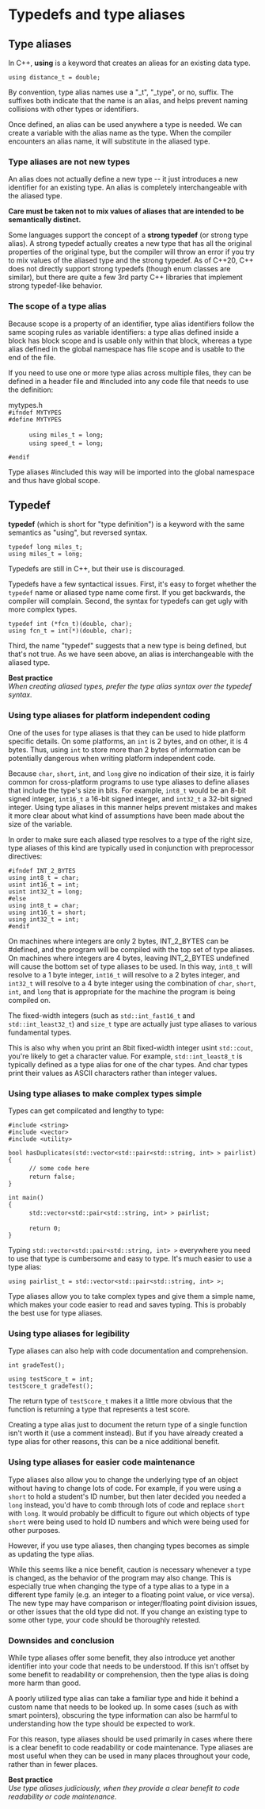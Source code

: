 # Typedefs and type aliases

## Type aliases

In C++, **using** is a keyword that creates an alieas for an existing data type.

` using distance_t = double; `  

By convention, type alias names use a "\_t", "\_type", or no, suffix. The suffixes both indicate that the name is an alias, and helps prevent naming collisions with other types or identifiers.

Once defined, an alias can be used anywhere a type is needed. We can create a variable with the alias name as the type. When the compiler encounters an alias name, it will substitute in the aliased type.

### Type aliases are not new types

An alias does not actually define a new type -- it just introduces a new identifier for an existing type. An alias is completely interchangeable with the aliased type.

**Care must be taken not to mix values of aliases that are intended to be semantically distinct.**

Some languages support the concept of a **strong typedef** (or strong type alias). A strong typedef actually creates a new type that has all the original properties of the original type, but the compiler will throw an error if you try to mix values of the aliased type and the strong typedef. As of C++20, C++ does not directly support strong typedefs (though enum classes are similar), but there are quite a few 3rd party C++ libraries that implement strong typedef-like behavior.

### The scope of a type alias

Because scope is a property of an identifier, type alias identifiers follow the same scoping rules as variable identifiers: a type alias defined inside a block has block scope and is usable only within that block, whereas a type alias defined in the global namespace has file scope and is usable to the end of the file.

If you need to use one or more type alias across multiple files, they can be defined in a header file and #included into any code file that needs to use the definition:

mytypes.h  
` #ifndef MYTYPES `  
` #define MYTYPES `  

&emsp;&emsp;&emsp;` using miles_t = long; `  
&emsp;&emsp;&emsp;` using speed_t = long; `  

` #endif `  

Type aliases #included this way will be imported into the global namespace and thus have global scope.


## Typedef

**typedef** (which is short for "type definition") is a keyword with the same semantics as "using", but reversed syntax.

` typedef long miles_t; `  
` using miles_t = long; `  

Typedefs are still in C++, but their use is discouraged.

Typedefs have a few syntactical issues. First, it's easy to forget whether the `typedef` name or aliased type name come first. If you get backwards, the compiler will complain. Second, the syntax for typedefs can get ugly with more complex types.

` typedef int (*fcn_t)(double, char); `  
` using fcn_t = int(*)(double, char); `  

Third, the name "typedef" suggests that a new type is being defined, but that's not true. As we have seen above, an alias is interchangeable with the aliased type.

**Best practice**<br/>
_When creating aliased types, prefer the type alias syntax over the typedef syntax._

### Using type aliases for platform independent coding

One of the uses for type aliases is that they can be used to hide platform specific details. On some platforms, an `int` is 2 bytes, and on other, it is 4 bytes. Thus, using `int` to store more than 2 bytes of information can be potentially dangerous when writing platform independent code.

Because `char`, `short`, `int`, and `long` give no indication of their size, it is fairly common for cross-platform programs to use type aliases to define aliases that include the type's size in bits. For example, `int8_t` would be an 8-bit signed integer, `int16_t` a 16-bit signed integer, and `int32_t` a 32-bit signed integer. Using type aliases in this manner helps prevent mistakes and makes it more clear about what kind of assumptions have been made about the size of the variable.

In order to make sure each aliased type resolves to a type of the right size, type aliases of this kind are typically used in conjunction with preprocessor directives:


` #ifndef INT_2_BYTES `  
` using int8_t = char; `  
` usint int16_t = int; `  
` usint int32_t = long; `  
` #else `  
` using int8_t = char; `  
` using int16_t = short; `  
` using int32_t = int; `  
` #endif `  

On machines where integers are only 2 bytes, INT_2_BYTES can be #defined, and the program will be compiled with the top set of type aliases. On machines where integers are 4 bytes, leaving INT_2_BYTES undefined will cause the bottom set of type aliases to be used. In this way, `int8_t` will resolve to a 1 byte integer, `int16_t` will resolve to a 2 bytes integer, and `int32_t` will resolve to a 4 byte integer using the combination of `char`, `short`, `int`, and `long` that is appropriate for the machine the program is being compiled on.

The fixed-width integers (such as `std::int_fast16_t` and `std::int_least32_t`) and `size_t` type are actually just type aliases to various fundamental types.

This is also why when you print an 8bit fixed-width integer usint `std::cout`, you're likely to get a character value. For example, `std::int_least8_t` is typically defined as a type alias for one of the char types. And char types print their values as ASCII characters rather than integer values.

### Using type aliases to make complex types simple

Types can get compilcated and lengthy to type:

` #include <string> `  
` #include <vector> `  
` #include <utility> `  

` bool hasDuplicates(std::vector<std::pair<std::string, int> > pairlist) `  
` { `  
&emsp;&emsp;&emsp;` // some code here `  
&emsp;&emsp;&emsp;` return false; `  
` } `  

` int main() `  
` { `  
&emsp;&emsp;&emsp;` std::vector<std::pair<std::string, int> > pairlist; `  

&emsp;&emsp;&emsp;` return 0; `  
` } `  

Typing `std::vector<std::pair<std::string, int> >` everywhere you need to use that type is cumbersome and easy to type. It's much easier to use a type alias:

` using pairlist_t = std::vector<std::pair<std::string, int> >; `  

Type aliases allow you to take complex types and give them a simple name, which makes your code easier to read and saves typing. This is probably the best use for type aliases.

### Using type aliases for legibility

Type aliases can also help with code documentation and comprehension.

` int gradeTest(); `  

` using testScore_t = int; `  
` testScore_t gradeTest(); `  

The return type of `testScore_t` makes it a little more obvious that the function is returning a type that represents a test score.

Creating a type alias just to document the return type of a single function isn't worth it (use a comment instead). But if you have already created a type alias for other reasons, this can be a nice additional benefit.

### Using type aliases for easier code maintenance

Type aliases also allow you to change the underlying type of an object without having to change lots of code. For example, if you were using a `short` to hold a student's ID number, but then later decided you needed a `long` instead, you'd have to comb through lots of code and replace `short` with `long`. It would probably be difficult to figure out which objects of type `short` were being used to hold ID numbers and which were being used for other purposes.

However, if you use type aliases, then changing types becomes as simple as updating the type alias.

While this seems like a nice benefit, caution is necessary whenever a type is changed, as the behavior of the program may also change. This is especially true when changing the type of a type alias to a type in a different type family (e.g. an integer to a floating point value, or vice versa). The new type may have comparison or integer/floating point division issues, or other issues that the old type did not. If you change an existing type to some other type, your code should be thoroughly retested.

### Downsides and conclusion

While type aliases offer some benefit, they also introduce yet another identifier into your code that needs to be understood. If this isn't offset by some benefit to readability or comprehension, then the type alias is doing more harm than good.

A poorly utilized type alias can take a familiar type and hide it behind a custom name that needs to be looked up. In some cases (such as with smart pointers), obscuring the type information can also be harmful to understanding how the type should be expected to work.

For this reason, type aliases should be used primarily in cases where there is a clear benefit to code readability or code maintenance. Type aliases are most useful when they can be used in many places throughout your code, rather than in fewer places.

**Best practice**<br/>
_Use type aliases judiciously, when they provide a clear benefit to code readability or code maintenance._
